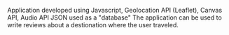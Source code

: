 Application developed using Javascript, Geolocation API (Leaflet), 
Canvas API, Audio API
JSON used as a "database"
The application can be used to write reviews about a destionation where the user traveled.
